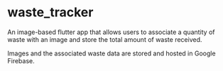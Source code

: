 # waste_tracker

An image-based flutter app that allows users to associate
a quantity of waste with an image and store the total amount
of waste received.

Images and the associated waste data are stored and hosted in Google Firebase.
